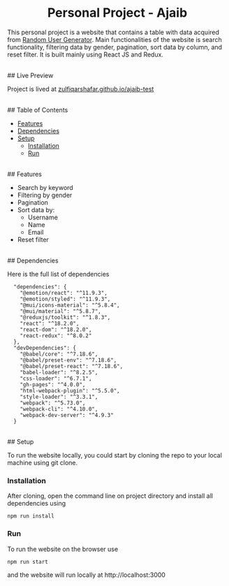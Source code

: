 <h1 align="center">Personal Project - Ajaib</h1>

This personal project is a website that contains a table with data acquired from <a href="https://randomuser.me/documentation">Random User Generator</a>. Main functionalities of the website is search functionality, filtering data by gender, pagination, sort data by column, and reset filter. It is built mainly using React JS and Redux.

<br>
## Live Preview

Project is lived at <a href="https://zulfiqarshafar.github.io/ajaib-test/">zulfiqarshafar.github.io/ajaib-test</a>

<br>
## Table of Contents

- [Features](#features)
- [Dependencies](#dependencies)
- [Setup](#setup)
  - [Installation](#installation)
  - [Run](#run)

<br>
## Features

- Search by keyword
- Filtering by gender
- Pagination
- Sort data by:
  - Username
  - Name
  - Email
- Reset filter

<br>
## Dependencies

Here is the full list of dependencies

```
  "dependencies": {
    "@emotion/react": "^11.9.3",
    "@emotion/styled": "^11.9.3",
    "@mui/icons-material": "^5.8.4",
    "@mui/material": "^5.8.7",
    "@reduxjs/toolkit": "^1.8.3",
    "react": "^18.2.0",
    "react-dom": "^18.2.0",
    "react-redux": "^8.0.2"
  },
  "devDependencies": {
    "@babel/core": "^7.18.6",
    "@babel/preset-env": "^7.18.6",
    "@babel/preset-react": "^7.18.6",
    "babel-loader": "^8.2.5",
    "css-loader": "^6.7.1",
    "gh-pages": "^4.0.0",
    "html-webpack-plugin": "^5.5.0",
    "style-loader": "^3.3.1",
    "webpack": "^5.73.0",
    "webpack-cli": "^4.10.0",
    "webpack-dev-server": "^4.9.3"
  }
```

<br>
## Setup

To run the website locally, you could start by cloning the repo to your local machine using git clone.

### Installation

After cloning, open the command line on project directory and install all dependencies using

```
npm run install
```

### Run

To run the website on the browser use

```
npm run start
```

and the website will run locally at http://localhost:3000
